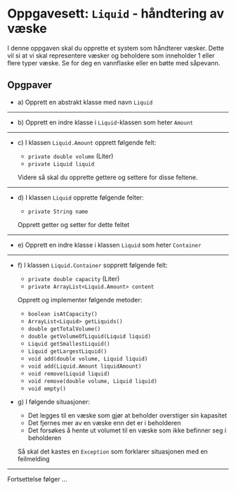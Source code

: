 # Oppgavesett: `Liquid` - håndtering av væske

I denne oppgaven skal du opprette et system som håndterer væsker. Dette vil si at vi skal representere væsker og beholdere som inneholder 1 eller flere typer væske. Se for deg en vannflaske eller en bøtte med såpevann.

## Opgpaver

- a) Opprett en abstrakt klasse med navn `Liquid`

---

- b) Opprett en indre klasse i `Liquid`-klassen som heter `Amount`

---

- c) I klassen `Liquid.Amount` opprett følgende felt:
  - `private double volume` (Liter)
  - `private Liquid liquid`
    
  Videre så skal du opprette gettere og settere for disse feltene.

---

- d) I klassen `Liquid` opprette følgende felter:
  -  `private String name`

  Opprett getter og setter for dette feltet

---

- e) Opprett en indre klasse i klassen `Liquid` som heter `Container`

---

- f) I klassen `Liquid.Container` sopprett følgende felt:
  - `private double capacity` (Liter) 
  - `private ArrayList<Liquid.Amount> content`

  Opprett og implementer følgende metoder:
    - `boolean isAtCapacity()`
    - `ArrayList<Liquid> getLiquids()`
    - `double getTotalVolume()`
    - `double getVolumeOfLiquid(Liquid liquid)`
    - `Liquid getSmallestLiquid()`
    - `Liquid getLargestLiquid()`
    - `void add(double volume, Liquid liquid)`
    - `void add(Liquid.Amount liquidAmount)`
    - `void remove(Liquid liquid)`
    - `void remove(double volume, Liquid liquid)`
    - `void empty()`

- g) I følgende situasjoner:
  - Det legges til en væske som gjør at beholder overstiger sin kapasitet
  - Det fjernes mer av en væske enn det er i beholderen
  - Det forsøkes å hente ut volumet til en væske som ikke befinner seg i beholderen
  
  Så skal det kastes en `Exception` som forklarer situasjonen med en feilmelding

---

Fortsettelse følger ...